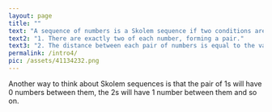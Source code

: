 ```yaml
---
layout: page
title: ""
text: "A sequence of numbers is a Skolem sequence if two conditions are met:"
text2: "1. There are exactly two of each number, forming a pair."
text3: "2. The distance between each pair of numbers is equal to the value of those numbers. The 1s will be 1 space apart, the 2s will be 2 spaces apart and so on."
permalink: /intro4/
pic: /assets/41134232.png
---
```

Another way to think about Skolem sequences is that the pair of 1s will have 0 numbers between them, the 2s will have 1 number between them and so on.
